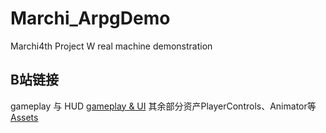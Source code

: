 # Marchi_ArpgDemo
 Marchi4th Project W real machine demonstration
## B站链接
 gameplay 与 HUD 
 [gameplay & UI](https://www.bilibili.com/video/BV1RW4y1q7dH)
 其余部分资产PlayerControls、Animator等
 [Assets](https://www.bilibili.com/video/BV1FK411f7B4)

